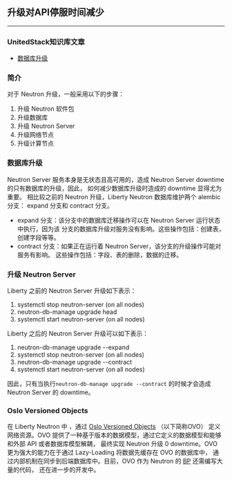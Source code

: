 ## 升级对API停服时间减少

---


### UnitedStack知识库文章

 - [数据库升级](https://confluence.ustack.com/pages/viewpage.action?pageId=6652628)

### 简介
对于 Neutron 升级，一般采用以下的步骤：
1. 升级 Neutron 软件包
2. 升级数据库
3. 升级 Neutron Server
4. 升级网络节点
5. 升级计算节点

### 数据库升级
Neutron Server 服务本身是无状态且高可用的，造成 Neutron Server downtime 的只有数据库的升级，因此，
如何减少数据库升级时造成的 downtime 显得尤为重要。
相比较之前的 Neutron 升级，Liberty Neutron 数据库维护两个 alembic 分支： expand 分支和 contract 分支。
 - expand 分支：该分支中的数据库迁移操作可以在 Neutron Server 运行状态中执行，因为该
分支的数据库升级对服务没有影响。这些操作包括：创建表，创建字段等等。
 - contract 分支：如果正在运行着 Neutron Server，该分支的升级操作可能对服务有影响。
这些操作包括：字段、表的删除，数据的迁移。

### 升级 Neutron Server
Liberty 之前的 Neutron Server 升级如下表示：
1. systemctl stop neutron-server (on all nodes)
2. neutron-db-manage upgrade head
3. systemctl start neutron-server (on all nodes)

Liberty 之后的 Neutron Server 升级可以如下表示：
1. neutron-db-manage upgrade --expand
2. systemctl stop neutron-server (on all nodes)
3. neutron-db-manage upgrade --contract
4. systemctl start neutron-server (on all nodes)

因此，只有当执行`neutron-db-manage upgrade --contract` 的时候才会造成 Neutron Server 的 downtime。

### Oslo Versioned Objects
在 Liberty Neutron 中 ，通过 [Oslo Versioned Objects](http://docs.openstack.org/developer/oslo.versionedobjects/) （以下简称OVO）
定义网络资源。OVO 提供了一种基于版本的数据模型，通过它定义的数据模型和能够和外部 API 或者数据库模型解耦，
最终实现 Neutron 升级 0 downtime。OVO 更为强大的能力在于通过 Lazy-Loading 将数据先缓存在 OVO 的数据库中，
通过内部机制在同步到后端数据库中。目前，OVO 作为 Neutron 的 
[BP](https://blueprints.launchpad.net/neutron/+spec/adopt-oslo-versioned-objects-for-db) 还需编写大量的代码，
还在进一步的开发中。
